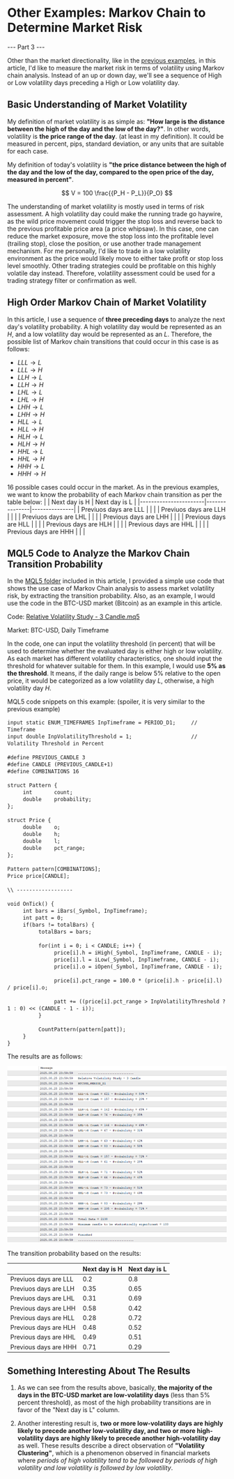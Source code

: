 # Other Examples: Markov Chain to Determine Market Risk
--- Part 3 ---

Other than the market directionality, like in the [previous examples](https://github.com/handiko/Markov-Chain-UpDown-Day/blob/main/README.md), in this article, I'd like to measure the market risk in terms of volatility using Markov chain analysis. Instead of an up or down day, we'll see a sequence of High or Low volatility days preceding a High or Low volatility day.

## Basic Understanding of Market Volatility
My definition of market volatility is as simple as: **"How large is the distance between the high of the day and the low of the day?"**. In other words, volatility is **the price range of the day**. (at least in my definition).
It could be measured in percent, pips, standard deviation, or any units that are suitable for each case.

My definition of today's volatility is **"the price distance between the high of the day and the low of the day, compared to the open price of the day, measured in percent"**.

$$
V = 100 \frac{{P_H - P_L}}{P_O}
$$

The understanding of market volatility is mostly used in terms of risk assessment. A high volatility day could make the running trade go haywire, as the wild price movement could trigger the stop loss and reverse back to the previous profitable price area (a price whipsaw). In this case, one can reduce the market exposure, move the stop loss into the profitable level (trailing stop), close the position, or use another trade management mechanism. For me personally, I'd like to trade in a low volatility environment as the price would likely move to either take profit or stop loss level smoothly.
Other trading strategies could be profitable on this highly volatile day instead. Therefore, volatility assessment could be used for a trading strategy filter or confirmation as well.

## High Order Markov Chain of Market Volatility
In this article, I use a sequence of **three preceding days** to analyze the next day's volatility probability. A high volatility day would be represented as an $H$, and a low volatility day would be represented as an $L$.
Therefore, the possible list of Markov chain transitions that could occur in this case is as follows:
* $LLL \to L$
* $LLL \to H$
* $LLH \to L$
* $LLH \to H$
* $LHL \to L$
* $LHL \to H$
* $LHH \to L$
* $LHH \to H$
* $HLL \to L$
* $HLL \to H$
* $HLH \to L$
* $HLH \to H$
* $HHL \to L$
* $HHL \to H$
* $HHH \to L$
* $HHH \to H$

16 possible cases could occur in the market.
As in the previous examples, we want to know the probability of each Markov chain transition as per the table below:
|                       | Next day is H | Next day is L |
|-----------------------|---------------|---------------|
| Previuos days are LLL |               |               |
| Previuos days are LLH |               |               |
| Previuos days are LHL |               |               |
| Previous days are LHH |               |               |
| Previous days are HLL |               |               |
| Previous days are HLH |               |               |
| Previous days are HHL |               |               |
| Previous days are HHH |               |               |

## MQL5 Code to Analyze the Markov Chain Transition Probability
In the [MQL5 folder](https://github.com/handiko/Other-Examples-Markov-Chain-In-Financial-Market-Risk/tree/main/MQL5%20Code) included in this article, I provided a simple use code that shows the use case of Markov Chain analysis to assess market volatility risk, by extracting the transition probability.
Also, as an example, I would use the code in the BTC-USD market (Bitcoin) as an example in this article.


Code: [Relative Volatility Study - 3 Candle.mq5](https://github.com/handiko/Other-Examples-Markov-Chain-In-Financial-Market-Risk/blob/main/MQL5%20Code/Relative%20Volatility%20Study%20-%203%20Candle.mq5)

Market: BTC-USD, Daily Timeframe

In the code, one can input the volatility threshold (in percent) that will be used to determine whether the evaluated day is either high or low volatility. As each market has different volatility characteristics, one should input the threshold for whatever suitable for them. In this example, I would use **5% as the threshold**. It means, if the daily range is below 5% relative to the open price, it would be categorized as a low volatility day $L$, otherwise, a high volatility day $H$.

MQL5 code snippets on this example: (spoiler, it is very similar to the previous example)
```mql5
input static ENUM_TIMEFRAMES InpTimeframe = PERIOD_D1;     // Timeframe
input double InpVolatilityThreshold = 1;                   // Volatility Threshold in Percent

#define PREVIOUS_CANDLE 3
#define CANDLE (PREVIOUS_CANDLE+1)
#define COMBINATIONS 16

struct Pattern {
     int       count;
     double    probability;
};

struct Price {
     double    o;
     double    h;
     double    l;
     double    pct_range;
};

Pattern pattern[COMBINATIONS];
Price price[CANDLE];

\\ ------------------

void OnTick() {
     int bars = iBars(_Symbol, InpTimeframe);
     int patt = 0;
     if(bars != totalBars) {
          totalBars = bars;

          for(int i = 0; i < CANDLE; i++) {
               price[i].h = iHigh(_Symbol, InpTimeframe, CANDLE - i);
               price[i].l = iLow(_Symbol, InpTimeframe, CANDLE - i);
               price[i].o = iOpen(_Symbol, InpTimeframe, CANDLE - i);

               price[i].pct_range = 100.0 * (price[i].h - price[i].l) / price[i].o;

               patt += ((price[i].pct_range > InpVolatilityThreshold ? 1 : 0) << (CANDLE - 1 - i));
          }

          CountPattern(pattern[patt]);
     }
}

```

The results are as follows:

![](./3-candle-market-risk.png)

The transition probability based on the results:

|                       | Next day is H | Next day is L |
|-----------------------|---------------|---------------|
| Previuos days are LLL | 0.2           | 0.8           |
| Previuos days are LLH | 0.35          | 0.65          |
| Previuos days are LHL | 0.31          | 0.69          |
| Previous days are LHH | 0.58          | 0.42          |
| Previous days are HLL | 0.28          | 0.72          |
| Previous days are HLH | 0.48          | 0.52          |
| Previous days are HHL | 0.49          | 0.51          |
| Previous days are HHH | 0.71          | 0.29          |

## Something Interesting About The Results
1. As we can see from the results above, basically, **the majority of the days in the BTC-USD market are low-volatility days** (less than 5% percent threshold), as most of the high probability transitions are in favor of the "Next day is L" column.

3. Another interesting result is, **two or more low-volatility days are highly likely to precede another low-volatility day, and two or more high-volatility days are highly likely to precede another high-volatility day** as well. These results describe a direct observation of **"Volatility Clustering"**, which is a phenomenon observed in financial markets where _periods of high volatility tend to be followed by periods of high volatility and low volatility is followed by low volatility_.

